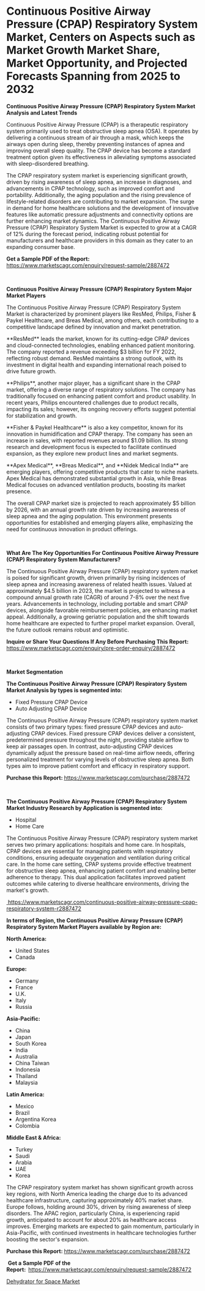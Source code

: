 <p><h1>Continuous Positive Airway Pressure (CPAP) Respiratory System Market, Centers on Aspects such as Market Growth Market Share, Market Opportunity, and Projected Forecasts Spanning from 2025 to 2032</h1></p><p><strong>Continuous Positive Airway Pressure (CPAP) Respiratory System Market Analysis and Latest Trends</strong></p>
<p><p>Continuous Positive Airway Pressure (CPAP) is a therapeutic respiratory system primarily used to treat obstructive sleep apnea (OSA). It operates by delivering a continuous stream of air through a mask, which keeps the airways open during sleep, thereby preventing instances of apnea and improving overall sleep quality. The CPAP device has become a standard treatment option given its effectiveness in alleviating symptoms associated with sleep-disordered breathing.</p><p>The CPAP respiratory system market is experiencing significant growth, driven by rising awareness of sleep apnea, an increase in diagnoses, and advancements in CPAP technology, such as improved comfort and portability. Additionally, the aging population and the rising prevalence of lifestyle-related disorders are contributing to market expansion. The surge in demand for home healthcare solutions and the development of innovative features like automatic pressure adjustments and connectivity options are further enhancing market dynamics. The Continuous Positive Airway Pressure (CPAP) Respiratory System Market is expected to grow at a CAGR of 12% during the forecast period, indicating robust potential for manufacturers and healthcare providers in this domain as they cater to an expanding consumer base.</p></p>
<p><strong>Get a Sample PDF of the Report:&nbsp;</strong> <a href="https://www.marketscagr.com/enquiry/request-sample/2887472?utm_campaign=3460&utm_medium=2&utm_source=Github&utm_content=ia&utm_term=14032025&utm_id=continuous-positive-airway-pressure-cpap-respiratory-system">https://www.marketscagr.com/enquiry/request-sample/2887472</a></p>
<p>&nbsp;</p>
<p><strong>Continuous Positive Airway Pressure (CPAP) Respiratory System Major Market Players</strong></p>
<p><p>The Continuous Positive Airway Pressure (CPAP) Respiratory System Market is characterized by prominent players like ResMed, Philips, Fisher & Paykel Healthcare, and Breas Medical, among others, each contributing to a competitive landscape defined by innovation and market penetration.</p><p>**ResMed** leads the market, known for its cutting-edge CPAP devices and cloud-connected technologies, enabling enhanced patient monitoring. The company reported a revenue exceeding $3 billion for FY 2022, reflecting robust demand. ResMed maintains a strong outlook, with its investment in digital health and expanding international reach poised to drive future growth.</p><p>**Philips**, another major player, has a significant share in the CPAP market, offering a diverse range of respiratory solutions. The company has traditionally focused on enhancing patient comfort and product usability. In recent years, Philips encountered challenges due to product recalls, impacting its sales; however, its ongoing recovery efforts suggest potential for stabilization and growth.</p><p>**Fisher & Paykel Healthcare** is also a key competitor, known for its innovation in humidification and CPAP therapy. The company has seen an increase in sales, with reported revenues around $1.09 billion. Its strong research and development focus is expected to facilitate continued expansion, as they explore new product lines and market segments.</p><p>**Apex Medical**, **Breas Medical**, and **Nidek Medical India** are emerging players, offering competitive products that cater to niche markets. Apex Medical has demonstrated substantial growth in Asia, while Breas Medical focuses on advanced ventilation products, boosting its market presence.</p><p>The overall CPAP market size is projected to reach approximately $5 billion by 2026, with an annual growth rate driven by increasing awareness of sleep apnea and the aging population. This environment presents opportunities for established and emerging players alike, emphasizing the need for continuous innovation in product offerings.</p></p>
<p>&nbsp;</p>
<p><strong>What Are The Key Opportunities For Continuous Positive Airway Pressure (CPAP) Respiratory System Manufacturers?</strong></p>
<p><p>The Continuous Positive Airway Pressure (CPAP) respiratory system market is poised for significant growth, driven primarily by rising incidences of sleep apnea and increasing awareness of related health issues. Valued at approximately $4.5 billion in 2023, the market is projected to witness a compound annual growth rate (CAGR) of around 7-8% over the next five years. Advancements in technology, including portable and smart CPAP devices, alongside favorable reimbursement policies, are enhancing market appeal. Additionally, a growing geriatric population and the shift towards home healthcare are expected to further propel market expansion. Overall, the future outlook remains robust and optimistic.</p></p>
<p><strong>Inquire or Share Your Questions If Any Before Purchasing This Report:</strong> <a href="https://www.marketscagr.com/enquiry/pre-order-enquiry/2887472?utm_campaign=3460&utm_medium=2&utm_source=Github&utm_content=ia&utm_term=14032025&utm_id=continuous-positive-airway-pressure-cpap-respiratory-system">https://www.marketscagr.com/enquiry/pre-order-enquiry/2887472</a></p>
<p>&nbsp;</p>
<p><strong>Market Segmentation</strong></p>
<p><strong>The Continuous Positive Airway Pressure (CPAP) Respiratory System Market Analysis by types is segmented into:</strong></p>
<p><ul><li> Fixed Pressure CPAP Device</li><li>Auto Adjusting CPAP Device </li></ul></p>
<p><p>The Continuous Positive Airway Pressure (CPAP) respiratory system market consists of two primary types: fixed pressure CPAP devices and auto-adjusting CPAP devices. Fixed pressure CPAP devices deliver a consistent, predetermined pressure throughout the night, providing stable airflow to keep air passages open. In contrast, auto-adjusting CPAP devices dynamically adjust the pressure based on real-time airflow needs, offering personalized treatment for varying levels of obstructive sleep apnea. Both types aim to improve patient comfort and efficacy in respiratory support.</p></p>
<p><strong>Purchase this Report:&nbsp;</strong><a href="https://www.marketscagr.com/purchase/2887472?utm_campaign=3460&utm_medium=2&utm_source=Github&utm_content=ia&utm_term=14032025&utm_id=continuous-positive-airway-pressure-cpap-respiratory-system">https://www.marketscagr.com/purchase/2887472</a></p>
<p>&nbsp;</p>
<p><strong>The Continuous Positive Airway Pressure (CPAP) Respiratory System Market Industry Research by Application is segmented into:</strong></p>
<p><ul><li> Hospital</li><li>Home Care </li></ul></p>
<p><p>The Continuous Positive Airway Pressure (CPAP) respiratory system market serves two primary applications: hospitals and home care. In hospitals, CPAP devices are essential for managing patients with respiratory conditions, ensuring adequate oxygenation and ventilation during critical care. In the home care setting, CPAP systems provide effective treatment for obstructive sleep apnea, enhancing patient comfort and enabling better adherence to therapy. This dual application facilitates improved patient outcomes while catering to diverse healthcare environments, driving the market's growth.</p></p>
<p><a href="https://www.marketscagr.com/continuous-positive-airway-pressure-cpap-respiratory-system-r2887472?utm_campaign=3460&utm_medium=2&utm_source=Github&utm_content=ia&utm_term=14032025&utm_id=continuous-positive-airway-pressure-cpap-respiratory-system">&nbsp;https://www.marketscagr.com/continuous-positive-airway-pressure-cpap-respiratory-system-r2887472</a></p>
<p><strong>In terms of Region, the Continuous Positive Airway Pressure (CPAP) Respiratory System Market Players available by Region are:</strong></p>
<p>
    <p> <strong> North America: </strong>
        <ul>
            <li>United States</li>
            <li>Canada</li>
        </ul>
        </p> 
    <p> <strong> Europe: </strong>
        <ul>
            <li>Germany</li>
            <li>France</li>
            <li>U.K.</li>
            <li>Italy</li>
            <li>Russia</li>
        </ul>
        </p> 
    <p> <strong> Asia-Pacific: </strong>
        <ul>
            <li>China</li>
            <li>Japan</li>
            <li>South Korea</li>
            <li>India</li>
            <li>Australia</li>
            <li>China Taiwan</li>
            <li>Indonesia</li>
            <li>Thailand</li>
            <li>Malaysia</li>
        </ul>
        </p> 
    <p> <strong> Latin America: </strong>
        <ul>
            <li>Mexico</li>
            <li>Brazil</li>
            <li>Argentina Korea</li>
            <li>Colombia</li>
        </ul>
        </p> 
    <p> <strong> Middle East & Africa: </strong>
        <ul>
            <li>Turkey</li>
            <li>Saudi</li>
            <li>Arabia</li>
            <li>UAE</li>
            <li>Korea</li>
        </ul>
    </p>
    </p>
<p><p>The CPAP respiratory system market has shown significant growth across key regions, with North America leading the charge due to its advanced healthcare infrastructure, capturing approximately 40% market share. Europe follows, holding around 30%, driven by rising awareness of sleep disorders. The APAC region, particularly China, is experiencing rapid growth, anticipated to account for about 20% as healthcare access improves. Emerging markets are expected to gain momentum, particularly in Asia-Pacific, with continued investments in healthcare technologies further boosting the sector's expansion.</p></p>
<p><strong>Purchase this Report: </strong><a href="https://www.marketscagr.com/purchase/2887472?utm_campaign=3460&utm_medium=2&utm_source=Github&utm_content=ia&utm_term=14032025&utm_id=continuous-positive-airway-pressure-cpap-respiratory-system">https://www.marketscagr.com/purchase/2887472</a></p>
<p>&nbsp;<strong>Get a Sample PDF of the Report:&nbsp;&nbsp;</strong><a href="https://www.marketscagr.com/enquiry/request-sample/2887472?utm_campaign=3460&utm_medium=2&utm_source=Github&utm_content=ia&utm_term=14032025&utm_id=continuous-positive-airway-pressure-cpap-respiratory-system">https://www.marketscagr.com/enquiry/request-sample/2887472</a></p>
<p><strong></strong></p>
<p><p><a href="https://github.com/sderolza/Market-Research-Report-List-1/blob/main/dehydrator-for-space-market.md?utm_campaign=3460&utm_medium=2&utm_source=Github&utm_content=ia&utm_term=14032025&utm_id=continuous-positive-airway-pressure-cpap-respiratory-system">Dehydrator for Space Market</a></p></p>